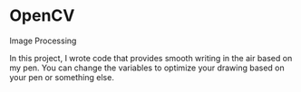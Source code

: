 # OpenCV
Image Processing

In this project, I wrote code that provides smooth writing in the air based on my pen. You can change the variables to optimize your drawing based on your pen or something else.
